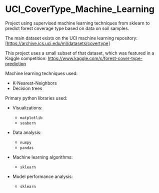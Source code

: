 # UCI_CoverType_Machine_Learning

Project using supervised machine learning techniques from sklearn to predict forest coverage type based on data on soil samples.

The main dataset exists on the UCI machine learning repository: [https://archive.ics.uci.edu/ml/datasets/covertype]

This project uses a small subset of that dataset, which was featured in a Kaggle competition: https://www.kaggle.com/c/forest-cover-type-prediction



Machine learning techniques used:
  - K-Nearest-Neighbors
  - Decision trees

Primary python libraries used:
  - Visualizations:
    - `matplotlib`
    - `seaborn`

  - Data analysis:
    - `numpy`
    - `pandas`

  - Machine learning algorithms:
    - `sklearn`

  - Model performance analysis:
    - `sklearn`